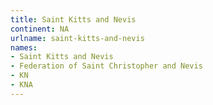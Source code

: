 ```yaml
---
title: Saint Kitts and Nevis
continent: NA
urlname: saint-kitts-and-nevis
names:
- Saint Kitts and Nevis
- Federation of Saint Christopher and Nevis
- KN
- KNA
---
```


